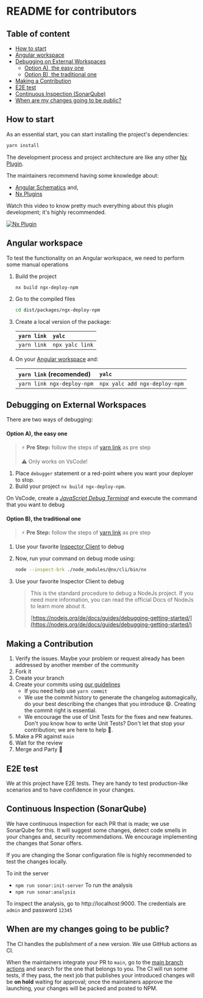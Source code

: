 # README for contributors <!-- omit in toc -->

## Table of content <!-- omit in toc -->

- [How to start](#how-to-start)
- [Angular workspace](#angular-workspace)
- [Debugging on External Workspaces](#debugging-on-external-workspaces)
  - [Option A), the easy one](#option-a-the-easy-one)
  - [Option B), the traditional one](#option-b-the-traditional-one)
- [Making a Contribution](#making-a-contribution)
- [E2E test](#e2e-test)
- [Continuous Inspection (SonarQube)](#continuous-inspection-sonarqube)
- [When are my changes going to be public?](#when-are-my-changes-going-to-be-public)

## How to start

As an essential start, you can start installing the project's dependencies:

```bash
yarn install
```

The development process and project architecture are like any other [Nx Plugin](https://nx.dev/l/a/core-concepts/nx-devkit).

The maintainers recommend having some knowledge about:

- [Angular Schematics](https://angular.io/guide/schematics) and,
- [Nx Plugins](https://nx.dev/l/n/nx-plugin/overview)

Watch this video to know pretty much everything about this plugin development; it's highly recommended.

[![Nx Plugin](https://img.youtube.com/vi/fC1-4fAZDP4/0.jpg)](https://www.youtube.com/embed/fC1-4fAZDP4?start=40&end=182)

## Angular workspace

To test the functionality on an Angular workspace, we need to perform some manual operations

1. Build the project

   ```bash
   nx build ngx-deploy-npm
   ```

2. Go to the compiled files

   ```bash
   cd dist/packages/ngx-deploy-npm
   ```

3. Create a local version of the package:

   | `yarn link` | `yalc`          |
   | :---------- | :-------------- |
   | `yarn link` | `npx yalc link` |

4. On your [Angular workspace](https://angular.io/cli/new) and:

   | `yarn link` (recomended)   | `yalc`                        |
   | :------------------------- | :---------------------------- |
   | `yarn link ngx-deploy-npm` | `npx yalc add ngx-deploy-npm` |

## Debugging on External Workspaces

There are two ways of debugging:

#### Option A), the easy one

> ⚡ **Pre Step:** follow the steps of [yarn link](#angular-workspace) as pre step
>
> ⚠️ Only works on VsCode!

1. Place `debugger` statement or a red-point where you want your deployer to stop.
2. Build your project `nx build ngx-deploy-npm`.

On VsCode, create a [_JavaScript Debug Terminal_](https://code.visualstudio.com/docs/nodejs/nodejs-debugging#_javascript-debug-terminal) and execute the command that you want to debug

#### Option B), the traditional one

> ⚡ **Pre Step:** follow the steps of [yarn link](#angular-workspace) as pre step

1. Use your favorite [Inspector Client](https://nodejs.org/de/docs/guides/debugging-getting-started/#inspector-clients) to debug

2. Now, run your command on debug mode using:

   ```bash
   node --inspect-brk ./node_modules/@nx/cli/bin/nx
   ```

3. Use your favorite Inspector Client to debug

   > This is the standard procedure to debug a NodeJs project. If you need more information, you can read the official Docs of NodeJs to learn more about it.
   >
   > [https://nodejs.org/de/docs/guides/debugging-getting-started/](https://nodejs.org/de/docs/guides/debugging-getting-started/)

## Making a Contribution

1. Verify the issues. Maybe your problem or request already has been addressed by another member of the community
2. Fork it
3. Create your branch
4. Create your commits using [our guidelines](https://www.conventionalcommits.org/en/v1.0.0/)
   - If you need help use `yarn commit`
   - We use the commit history to generate the changelog automagically, do your best describing the changes that you introduce 😄. Creating the commit right is essential.
   - We encourage the use of Unit Tests for the fixes and new features. Don't you know how to write Unit Tests? Don't let that stop your contribution; we are here to help 👋.
5. Make a PR against `main`
6. Wait for the review
7. Merge and Party 🎉

## E2E test

We at this project have E2E tests. They are handy to test production-like scenarios and to have confidence in your changes.

## Continuous Inspection (SonarQube)

We have continuous inspection for each PR that is made; we use SonarQube for this. It will suggest some changes, detect code smells in your changes and, security recommendations. We encourage implementing the changes that Sonar offers.

If you are changing the Sonar configuration file is highly recommended to test the changes locally.

To init the server

- `npm run sonar:init-server`
  To run the analysis
- `npm run sonar:analysis`

To inspect the analysis, go to http://localhost:9000. The credentials are `admin` and password `12345`

## When are my changes going to be public?

The CI handles the publishment of a new version. We use GitHub actions as CI.

When the maintainers integrate your PR to `main`, go to the [main branch actions](https://github.com/bikecoders/ngx-deploy-npm/actions/workflows/publishment.yml) and search for the one that belongs to you. The CI will run some tests, if they pass, the next job that publishes your introduced changes will be **on hold** waiting for approval; once the maintainers approve the launching, your changes will be packed and posted to NPM.
